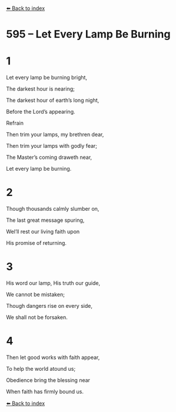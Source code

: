 [⬅️ Back to index](../README.md)

# 595 – Let Every Lamp Be Burning





# 1

Let every lamp be burning bright,

The darkest hour is nearing;

The darkest hour of earth’s long night,

Before the Lord’s appearing.



Refrain

Then trim your lamps, my brethren dear,

Then trim your lamps with godly fear;

The Master’s coming draweth near,

Let every lamp be burning.



# 2

Though thousands calmly slumber on,

The last great message spuring,

Wel’ll rest our living faith upon

His promise of returning.



# 3

His word our lamp, His truth our guide,

We cannot be mistaken;

Though dangers rise on every side,

We shall not be forsaken.



# 4

Then let good works with faith appear,

To help the world atound us;

Obedience bring the blessing near

When faith has firmly bound us.

[⬅️ Back to index](../README.md)
